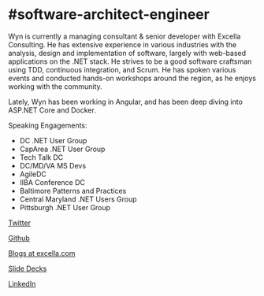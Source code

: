 # #software-architect-engineer

Wyn is currently a managing consultant & senior developer with Excella Consulting.  He has extensive experience in various industries with the analysis, design and implementation of software, largely with web-based applications on the .NET stack. He strives to be a good software craftsman using TDD, continuous integration, and Scrum. He has spoken various events and conducted hands-on workshops around the region, as he enjoys working with the community.

Lately, Wyn has been working in Angular, and has been deep diving into ASP.NET Core and Docker.

Speaking Engagements:

  * DC .NET User Group 
  * CapArea .NET User Group
  * Tech Talk DC 
  * DC/MD/VA MS Devs 
  * AgileDC 
  * IIBA Conference DC 
  * Baltimore Patterns and Practices 
  * Central Maryland .NET Users Group 
  * Pittsburgh .NET User Group 

[Twitter](https://twitter.com/wynv)

[Github](https://github.com/wyntuition)

[Blogs at excella.com](https://www.excella.com/insights/author/wynv)

[Slide Decks](http://www.slideshare.net/wynvandevanter)

[LinkedIn](https://www.linkedin.com/in/wyntuition)
